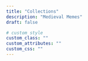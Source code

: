 ```yaml
---
title: "Collections"
description: "Medieval Memes"
draft: false

# custom style
custom_class: ""
custom_attributes: ""
custom_css: ""
---
```

